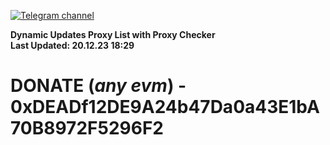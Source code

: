 [![Telegram channel](https://img.shields.io/endpoint?url=https://runkit.io/damiankrawczyk/telegram-badge/branches/master?url=https://t.me/n4z4v0d)](https://t.me/n4z4v0d) 

**Dynamic Updates Proxy List with Proxy Checker**  
**Last Updated: 20.12.23 18:29**

# DONATE (_any evm_) - 0xDEADf12DE9A24b47Da0a43E1bA70B8972F5296F2
